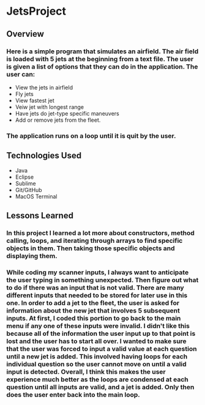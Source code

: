 # JetsProject

## Overview
### Here is a simple program that simulates an airfield. The air field is loaded with 5 jets at the beginning from a text file. The user is given a list of options that they can do in the application. The user can:
 * View the jets in airfield 
 * Fly jets 
 * View fastest jet 
 * Veiw jet with longest range 
 * Have jets do jet-type specific maneuvers
 * Add or remove jets from the fleet.
### The application runs on a loop until it is quit by the user.

## Technologies Used 
* Java
* Eclipse
* Sublime
* Git/GitHub
* MacOS Terminal

## Lessons Learned
### In this project I learned a lot more about constructors, method calling, loops, and iterating through arrays to find specific objects in them. Then taking those specific objects and displaying them.  

### While coding my scanner inputs, I always want to anticipate the user typing in something unexpected. Then figure out what to do if there was an input that is not valid. There are many different inputs that needed to be stored for later use in this one. In order to add a jet to the fleet, the user is asked for information about the new jet that involves 5 subsequent inputs. At first, I coded this portion to go back to the main menu if any one of these inputs were invalid. I didn't like this because all of the information the user input up to that point is lost and the user has to start all over. I wanted to make sure that the user was forced to input a valid value at each question until a new jet is added. This involved having loops for each individual question so the user cannot move on until a valid input is detected. Overall, I think this makes the user experience much better as the loops are condensed at each question until all inputs are valid, and a jet is added. Only then does the user enter back into the main loop.
